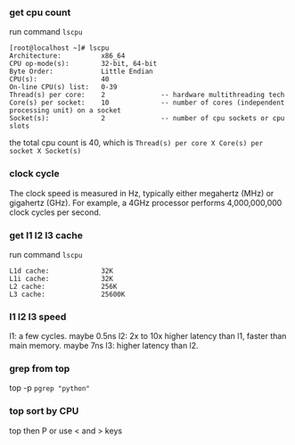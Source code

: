 
### get cpu count
run command `lscpu`
```
[root@localhost ~]# lscpu 
Architecture:          x86_64
CPU op-mode(s):        32-bit, 64-bit
Byte Order:            Little Endian
CPU(s):                40
On-line CPU(s) list:   0-39
Thread(s) per core:    2              -- hardware multithreading tech
Core(s) per socket:    10             -- number of cores (independent processing unit) on a socket
Socket(s):             2              -- number of cpu sockets or cpu slots
```
the total cpu count is 40, which is `Thread(s) per core X Core(s) per socket X Socket(s)`

### clock cycle
The clock speed is measured in Hz, typically either megahertz (MHz) or gigahertz (GHz). For example, a 4GHz processor performs 4,000,000,000 clock cycles per second.

### get l1 l2 l3 cache
run command `lscpu`
```
L1d cache:             32K
L1i cache:             32K
L2 cache:              256K
L3 cache:              25600K
```

### l1 l2 l3 speed
l1: a few cycles.   maybe 0.5ns
l2: 2x to 10x higher latency than l1, faster than main memory. maybe 7ns
l3: higher latency than l2.

### grep from top
top -p `pgrep "python"`

### top sort by CPU
top then P
or use < and > keys


